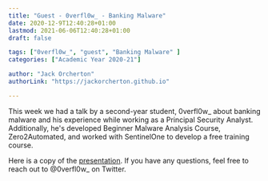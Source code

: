```yaml
---
title: "Guest - 0verfl0w_ - Banking Malware"
date: 2020-12-9T12:40:28+01:00
lastmod: 2021-06-06T12:40:28+01:00
draft: false

tags: ["0verfl0w_", "guest", "Banking Malware" ]
categories: ["Academic Year 2020-21"]

author: "Jack Orcherton" 
authorLink: "https://jackorcherton.github.io"

---
```


This week we had a talk by a second-year student, 0verfl0w_ about banking malware and his experience while working as a Principal Security Analyst. Additionally, he's developed Beginner Malware Analysis Course, Zero2Automated, and worked with SentinelOne to develop a free training course. 

Here is a copy of the [presentation](bankingMalware.pdf). If you have any questions, feel free to reach out to @0verfl0w_ on Twitter. 
